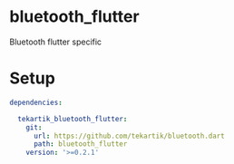 # bluetooth_flutter

Bluetooth flutter specific

# Setup

```yaml
dependencies:

  tekartik_bluetooth_flutter:
    git:
      url: https://github.com/tekartik/bluetooth.dart
      path: bluetooth_flutter
    version: '>=0.2.1'
```

